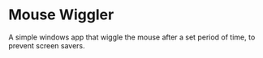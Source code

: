 # Mouse Wiggler

A simple windows app that wiggle the mouse after a set period of time, to prevent screen savers.